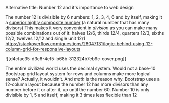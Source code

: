 Alternative title: Number 12 and it's importance to web design

The number 12 is divisible by 6 numbers: 1, 2, 3, 4, 6 and by itself, making it a [superior highly composite number](http://en.wikipedia.org/wiki/Superior_highly_composite_number) (a natural number that has many divisors)
This makes it very convenient in *division* as you can make many possible combinations out of it: halves 12/6, thirds 12/4, quarters 12/3, sixths 12/2, twelves 12/12 and single unit 12/1
	https://stackoverflow.com/questions/28047131/logic-behind-using-12-column-grid-for-responsive-layouts

![[d4cfac35-d3c6-4ef5-b68b-312324b7eb9c-cover.png]]

The entire civilized world uses the decimal system. Would not a base-10 Bootstrap grid layout system for rows and columns make more logical sense?
Actually, it wouldn’t. And _math_ is the reason why.
Bootstrap uses a 12-column layout because the number 12 has more divisors than any number before it or after it, up until the number 60.
Number 10 is only divisible by 1, 5 and itself, making it 3 times less flexible than 12
